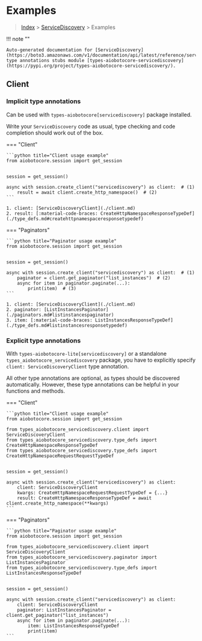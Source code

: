 # Examples

> [Index](../README.md) > [ServiceDiscovery](./README.md) > Examples

!!! note ""

    Auto-generated documentation for [ServiceDiscovery](https://boto3.amazonaws.com/v1/documentation/api/latest/reference/services/servicediscovery.html#ServiceDiscovery)
    type annotations stubs module [types-aiobotocore-servicediscovery](https://pypi.org/project/types-aiobotocore-servicediscovery/).

## Client

### Implicit type annotations

Can be used with `types-aiobotocore[servicediscovery]` package installed.

Write your `ServiceDiscovery` code as usual,
type checking and code completion should work out of the box.



=== "Client"

    ```python title="Client usage example"
    from aiobotocore.session import get_session


    session = get_session()

    async with session.create_client("servicediscovery") as client:  # (1)
        result = await client.create_http_namespace()  # (2)
    ```

    1. client: [ServiceDiscoveryClient](./client.md)
    2. result: [:material-code-braces: CreateHttpNamespaceResponseTypeDef](./type_defs.md#createhttpnamespaceresponsetypedef) 



=== "Paginators"

    ```python title="Paginator usage example"
    from aiobotocore.session import get_session


    session = get_session()

    async with session.create_client("servicediscovery") as client:  # (1)
        paginator = client.get_paginator("list_instances")  # (2)
        async for item in paginator.paginate(...):
            print(item)  # (3)
    ```

    1. client: [ServiceDiscoveryClient](./client.md)
    2. paginator: [ListInstancesPaginator](./paginators.md#listinstancespaginator)
    3. item: [:material-code-braces: ListInstancesResponseTypeDef](./type_defs.md#listinstancesresponsetypedef) 




### Explicit type annotations

With `types-aiobotocore-lite[servicediscovery]`
or a standalone `types_aiobotocore_servicediscovery` package, you have to explicitly specify
`client: ServiceDiscoveryClient` type annotation.

All other type annotations are optional, as types should be discovered automatically.
However, these type annotations can be helpful in your functions and methods.


=== "Client"

    ```python title="Client usage example"
    from aiobotocore.session import get_session

    from types_aiobotocore_servicediscovery.client import ServiceDiscoveryClient
    from types_aiobotocore_servicediscovery.type_defs import CreateHttpNamespaceResponseTypeDef
    from types_aiobotocore_servicediscovery.type_defs import CreateHttpNamespaceRequestRequestTypeDef


    session = get_session()

    async with session.create_client("servicediscovery") as client:
        client: ServiceDiscoveryClient
        kwargs: CreateHttpNamespaceRequestRequestTypeDef = {...}
        result: CreateHttpNamespaceResponseTypeDef = await client.create_http_namespace(**kwargs)
    ```



=== "Paginators"

    ```python title="Paginator usage example"
    from aiobotocore.session import get_session

    from types_aiobotocore_servicediscovery.client import ServiceDiscoveryClient
    from types_aiobotocore_servicediscovery.paginator import ListInstancesPaginator
    from types_aiobotocore_servicediscovery.type_defs import ListInstancesResponseTypeDef


    session = get_session()

    async with session.create_client("servicediscovery") as client:
        client: ServiceDiscoveryClient
        paginator: ListInstancesPaginator = client.get_paginator("list_instances")
        async for item in paginator.paginate(...):
            item: ListInstancesResponseTypeDef
            print(item)
    ```


